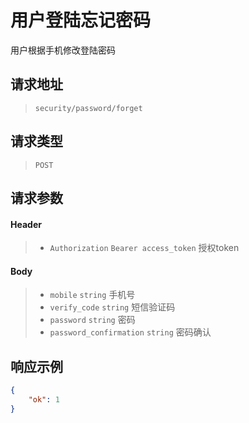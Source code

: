 # 用户登陆忘记密码

用户根据手机修改登陆密码

## 请求地址

> `security/password/forget`

## 请求类型

> `POST`

## 请求参数

#### Header

> - `Authorization` `Bearer access_token` 授权token

#### Body

> - `mobile` `string` 手机号
> - `verify_code` `string` 短信验证码
> - `password` `string` 密码
> - `password_confirmation` `string` 密码确认

## 响应示例

```json
{
    "ok": 1
}
```
